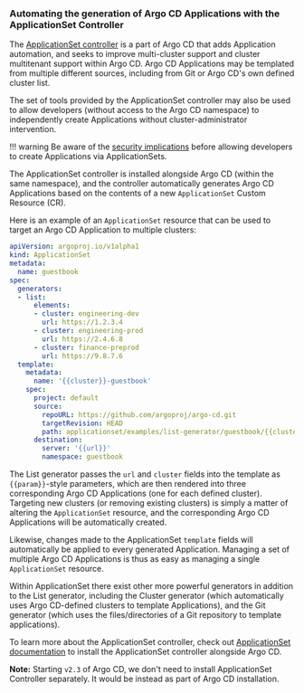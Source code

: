 ### Automating the generation of Argo CD Applications with the ApplicationSet Controller

The [ApplicationSet controller](../operator-manual/applicationset/index.md) is a part of Argo CD that adds Application automation, and seeks to improve multi-cluster support and cluster multitenant support within Argo CD. Argo CD Applications may be templated from multiple different sources, including from Git or Argo CD's own defined cluster list. 

The set of tools provided by the ApplicationSet controller may also be used to allow developers (without access to the Argo CD namespace) to independently create Applications without cluster-administrator intervention.

!!! warning
    Be aware of the [security implications](../operator-manual/applicationset/Security.md) before allowing developers to
    create Applications via ApplicationSets.

The ApplicationSet controller is installed alongside Argo CD (within the same namespace), and the controller automatically generates Argo CD Applications based on the contents of a new `ApplicationSet` Custom Resource (CR).

Here is an example of an `ApplicationSet` resource that can be used to target an Argo CD Application to multiple clusters:
```yaml
apiVersion: argoproj.io/v1alpha1
kind: ApplicationSet
metadata:
  name: guestbook
spec:
  generators:
  - list:
      elements:
      - cluster: engineering-dev
        url: https://1.2.3.4
      - cluster: engineering-prod
        url: https://2.4.6.8
      - cluster: finance-preprod
        url: https://9.8.7.6
  template:
    metadata:
      name: '{{cluster}}-guestbook'
    spec:
      project: default
      source:
        repoURL: https://github.com/argoproj/argo-cd.git
        targetRevision: HEAD
        path: applicationset/examples/list-generator/guestbook/{{cluster}}
      destination:
        server: '{{url}}'
        namespace: guestbook
```

The List generator passes the `url` and `cluster` fields into the template as `{{param}}`-style parameters, which are then rendered into three corresponding Argo CD Applications (one for each defined cluster). Targeting new clusters (or removing existing clusters) is simply a matter of altering the `ApplicationSet` resource, and the corresponding Argo CD Applications will be automatically created.

Likewise, changes made to the ApplicationSet `template` fields will automatically be applied to every generated Application. Managing a set of multiple Argo CD Applications is thus as easy as managing a single `ApplicationSet` resource.

Within ApplicationSet there exist other more powerful generators in addition to the List generator, including the Cluster generator (which automatically uses Argo CD-defined clusters to template Applications), and the Git generator (which uses the files/directories of a Git repository to template applications).

To learn more about the ApplicationSet controller, check out [ApplicationSet documentation](../operator-manual/applicationset/index.md) to install the ApplicationSet controller alongside Argo CD.

**Note:** Starting `v2.3` of Argo CD, we don't need to install ApplicationSet Controller separately. It would be instead as part of Argo CD installation.
